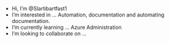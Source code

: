 -  Hi, I’m @Slartibartfast1
-  I’m interested in ... Automation, documentation and automating documentation.
-  I’m currently learning ... Azure Administration
-  I’m looking to collaborate on ...

<!---
Slartibartfast1/Slartibartfast1 is a ✨ special ✨ repository because its `README.md` (this file) appears on your GitHub profile.
You can click the Preview link to take a look at your changes.
--->
